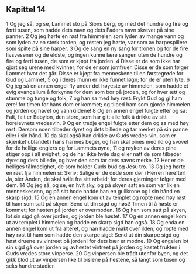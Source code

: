 ## Kapittel 14

1 Og jeg så, og se, Lammet sto på Sions berg, og med det hundre og fire og førti tusen, som hadde dets navn og dets Faders navn skrevet på sine panner.
2 Og jeg hørte en røst fra himmelen som lyden av mange vann og som lyden av en sterk torden, og røsten jeg hørte, var som av harpespillere som spilte på sine harper.
3 Og de sang en ny sang for tronen og for de fire livsvesener og de eldste, og ingen kunne lære sangen uten de hundre og fire og førti tusen, de som er kjøpt fra jorden.
4 Disse er de som ikke har gjort seg urene med kvinner; for de er som jomfruer. Disse er de som følger Lammet hvor det går. Disse er kjøpt fra menneskene til en førstegrøde for Gud og Lammet,
5 og i deres munn er ikke funnet løgn; for de er uten lyte.
6 Og jeg så en annen engel fly under det høyeste av himmelen, som hadde et evig evangelium å forkynne for dem som bor på jorden, og for hver ætt og stamme og tunge og folk,
7 og han sa med høy røst: Frykt Gud og gi ham ære! for timen for hans dom er kommet; og tilbed ham som gjorde himmelen og jorden og havet og vannkildene!
8 Og en annen engel fulgte etter og sa: Falt, falt er Babylon, den store, som har gitt alle folk å drikke av sitt horelevnets vredesvin.
9 Og en tredje engel fulgte etter dem og sa med høy røst: Dersom noen tilbeder dyret og dets billede og tar merket på sin panne eller i sin hånd,
10 da skal også han drikke av Guds vredes-vin, som er skjenket ublandet i hans harmes beger, og han skal pines med ild og svovel for de hellige englers og for Lammets øyne,
11 og røyken av deres pine stiger opp i all evighet, og de har ikke hvile dag eller natt de som tilbeder dyret og dets billede, og hver den som tar dets navns merke.
12 Her er de helliges tålmodighet, de som holder Guds bud og Jesu tro.
13 Og jeg hørte en røst fra himmelen si: Skriv: Salige er de døde som dør i Herren herefter! Ja, sier Ånden, de skal hvile fra sitt arbeid; for deres gjerninger følger med dem.
14 Og jeg så, og se, en hvit sky, og på skyen satt en som var lik en menneskesønn, og på sitt hode hadde han en gullkrone og i sin hånd en skarp sigd.
15 Og en annen engel kom ut av templet og ropte med høy røst til ham som satt på skyen: Send ut din sigd og høst! Timen til å høste er kommet; for høsten på jorden er overmoden.
16 Og han som satt på skyen, lot sin sigd gå over jorden, og jorden ble høstet.
17 Og en annen engel kom ut av templet i himmelen og hadde en skarp sigd han også.
18 Og enda en annen engel kom ut fra alteret, og han hadde makt over ilden, og ropte med høy røst til ham som hadde den skarpe sigd: Send ut din skarpe sigd og høst druene av vintreet på jorden! for dets bær er modne.
19 Og engelen lot sin sigd gå over jorden og avhøstet vintreet på jorden og kastet frukten i Guds vredes store vinperse.
20 Og vinpersen ble trådt utenfor byen, og det gikk blod ut av vinpersen like til bislene på hestene, så langt som tusen og seks hundre stadier.
